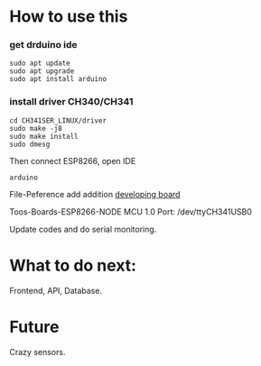 # How to use this

### get drduino ide
```
sudo apt update
sudo apt upgrade
sudo apt install arduino
```

### install driver CH340/CH341
```
cd CH341SER_LINUX/driver
sudo make -j8
sudo make install
sudo dmesg
```

Then connect ESP8266, open IDE

```
arduino
```

File-Peference add addition [developing board](http://arduino.esp8266.com/stable/package_esp8266com_index.json) 

Toos-Boards-ESP8266-NODE MCU 1.0
Port: /dev/ttyCH341USB0

Update codes and do serial monitoring. 

# What to do next: 
Frontend, API, Database. 
# Future
Crazy sensors. 
